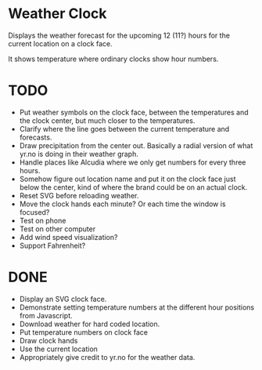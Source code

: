 # Weather Clock
Displays the weather forecast for the upcoming 12 (11?) hours for the current
location on a clock face.

It shows temperature where ordinary clocks show hour numbers.

# TODO
* Put weather symbols on the clock face, between the temperatures and the clock center, but much closer to the temperatures.
* Clarify where the line goes between the current temperature and
  forecasts.
* Draw precipitation from the center out. Basically a radial version of what yr.no is doing in their weather graph.
* Handle places like Alcudia where we only get numbers for every three hours.
* Somehow figure out location name and put it on the clock face just below the center, kind of where the brand could be on an actual clock.
* Reset SVG before reloading weather.
* Move the clock hands each minute? Or each time the window is focused?
* Test on phone
* Test on other computer
* Add wind speed visualization?
* Support Fahrenheit?

# DONE
* Display an SVG clock face.
* Demonstrate setting temperature numbers at the different hour positions from Javascript.
* Download weather for hard coded location.
* Put temperature numbers on clock face
* Draw clock hands
* Use the current location
* Appropriately give credit to yr.no for the weather data.
